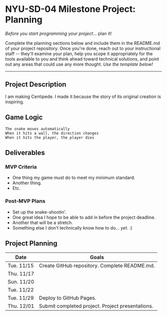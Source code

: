 # NYU-SD-04 Milestone Project: Planning

_Before you start programming your project_... plan it!

Complete the planning sections below and include them in the README.md of your project repository. Once you're done, reach out to your instructional staff -- they'll examine your plan, help you scope it appropriately for the tools available to you and think ahead toward technical solutions, and point out any areas that could use any more thought. _Use the template below!_

--------

## Project Description

I am making Centipede. I made it because the story of its original creation is inspiring.

## Game Logic

```
The snake moves automatically
When it hits a wall, the direction changes
When it hits the player, the player dies
```

## Deliverables

### MVP Criteria

- One thing my game must do to meet my minimum standard.
- Another thing.
- Etc.

### Post-MVP Plans

- Set up the snake-shootin'.
- One great idea I hope to be able to add in before the project deadline.
- Another that will be a stretch.
- Something else I don't technically know how to do... *yet*. :)

## Project Planning

| Date | Goals |
| ---- | ----- |
| Tue. 11/15 | Create GitHub repository. Complete README.md. |
| Thu. 11/17 |      |
| Sun. 11/20 |      |
| Tue. 11/22 |      |
| Tue. 11/29 | Deploy to GitHub Pages. |
| Thu. 12/01 | Submit completed project. Project presentations. |